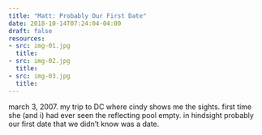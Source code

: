 ```yaml
---
title: "Matt: Probably Our First Date"
date: 2018-10-14T07:24:04-04:00
draft: false
resources:
- src: img-01.jpg
  title:
- src: img-02.jpg
  title:
- src: img-03.jpg
  title: 
---
```


march 3, 2007. my trip to DC where cindy shows me the sights. first time she (and i) had ever seen the reflecting pool empty. in hindsight probably our first date that we didn’t know was a date.
